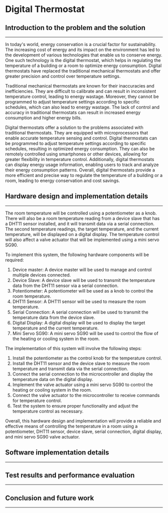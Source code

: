 # Digital Thermostat
## Introduction to the problem and the solution
---
In today's world, energy conservation is a crucial factor for sustainability. The increasing cost of energy and its impact on the environment has led to the development of various technologies that enable us to conserve energy. One such technology is the digital thermostat, which helps in regulating the temperature of a building or a room to optimize energy consumption. Digital thermostats have replaced the traditional mechanical thermostats and offer greater precision and control over temperature settings.

Traditional mechanical thermostats are known for their inaccuracies and inefficiencies. They are difficult to calibrate and can result in inconsistent temperature control, leading to energy wastage. Moreover, they cannot be programmed to adjust temperature settings according to specific schedules, which can also lead to energy wastage. The lack of control and accuracy in traditional thermostats can result in increased energy consumption and higher energy bills.

Digital thermostats offer a solution to the problems associated with traditional thermostats. They are equipped with microprocessors that enable accurate temperature sensing and control. Digital thermostats can be programmed to adjust temperature settings according to specific schedules, resulting in optimized energy consumption. They can also be remotely controlled using smartphones or other devices, allowing for greater flexibility in temperature control. Additionally, digital thermostats can display energy usage information, enabling users to track and analyze their energy consumption patterns. Overall, digital thermostats provide a more efficient and precise way to regulate the temperature of a building or a room, leading to energy conservation and cost savings.

## Hardware design and implementation details
---
The room temperature will be controlled using a potentiometer as a knob. There will also be a room temperature reading from a device slave that has a DHT11 sensor installed, and it will transmit data via a serial connection. The second temperature readings, the target temperature, and the current temperature, will be displayed on a digital display. The temperature control will also affect a valve actuator that will be implemented using a mini servo SG90.

To implement this system, the following hardware components will be required:

1. Device master: A device master will be used to manage and control multiple devices connected.
2. Device Slave: A device slave will be used to transmit the temperature data from the DHT11 sensor via a serial connection.
3. Potentiometer: A potentiometer will be used as a knob to control the room temperature.
4. DHT11 Sensor: A DHT11 sensor will be used to measure the room temperature.
5. Serial Connection: A serial connection will be used to transmit the temperature data from the device slave.
6. Digital Display: A digital display will be used to display the target temperature and the current temperature.
7. Mini Servo SG90: A mini servo SG90 will be used to control the flow of the heating or cooling system in the room.

The implementation of this system will involve the following steps:

1. Install the potentiometer as the control knob for the temperature control.
2. Install the DHT11 sensor and the device slave to measure the room temperature and transmit data via the serial connection.
3. Connect the serial connection to the microcontroller and display the temperature data on the digital display.
4. Implement the valve actuator using a mini servo SG90 to control the heating or cooling system in the room.
5. Connect the valve actuator to the microcontroller to receive commands for temperature control.
6. Test the system to ensure proper functionality and adjust the temperature control as necessary.

Overall, this hardware design and implementation will provide a reliable and effective means of controlling the temperature in a room using a potentiometer, DHT11 sensor, device slave, serial connection, digital display, and mini servo SG90 valve actuator.

## Software implementation details
---


## Test results and performance evaluation
---


## Conclusion and future work
---

